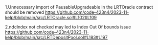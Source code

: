 1.Unnecessary import of PausableUpgradeable in the LRTOracle contract should be removed
https://github.com/code-423n4/2023-11-kelp/blob/main/src/LRTOracle.sol#L102#L109

2.ndcIndex not checked may led to Index Out Of bounds issue
https://github.com/code-423n4/2023-11-kelp/blob/main/src/LRTDepositPool.sol#L183#L197
